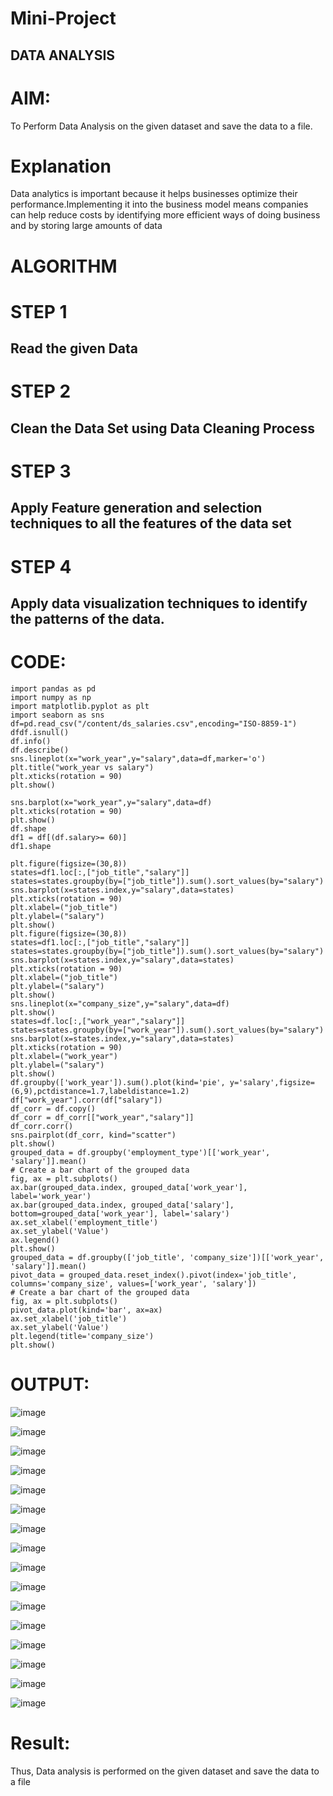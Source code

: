 # Mini-Project
## DATA ANALYSIS
# AIM:
To Perform Data Analysis on the given dataset and save the data to a file.

# Explanation
Data analytics is important because it helps businesses optimize their performance.Implementing it into the business model means companies can help reduce costs by identifying more efficient ways of doing business and by storing large amounts of data

# ALGORITHM
# STEP 1

## Read the given Data

# STEP 2

## Clean the Data Set using Data Cleaning Process

# STEP 3

## Apply Feature generation and selection techniques to all the features of the data set

# STEP 4
## Apply data visualization techniques to identify the patterns of the data.

# CODE:
```
import pandas as pd
import numpy as np
import matplotlib.pyplot as plt
import seaborn as sns
df=pd.read_csv("/content/ds_salaries.csv",encoding="ISO-8859-1")
dfdf.isnull()
df.info()
df.describe()
sns.lineplot(x="work_year",y="salary",data=df,marker='o')
plt.title("work_year vs salary")
plt.xticks(rotation = 90)
plt.show()

sns.barplot(x="work_year",y="salary",data=df)
plt.xticks(rotation = 90)
plt.show()
df.shape
df1 = df[(df.salary>= 60)]
df1.shape

plt.figure(figsize=(30,8))
states=df1.loc[:,["job_title","salary"]]
states=states.groupby(by=["job_title"]).sum().sort_values(by="salary")
sns.barplot(x=states.index,y="salary",data=states)
plt.xticks(rotation = 90)
plt.xlabel=("job_title")
plt.ylabel=("salary")
plt.show()
plt.figure(figsize=(30,8))
states=df1.loc[:,["job_title","salary"]]
states=states.groupby(by=["job_title"]).sum().sort_values(by="salary")
sns.barplot(x=states.index,y="salary",data=states)
plt.xticks(rotation = 90)
plt.xlabel=("job_title")
plt.ylabel=("salary")
plt.show()
sns.lineplot(x="company_size",y="salary",data=df)
plt.show()
states=df.loc[:,["work_year","salary"]]
states=states.groupby(by=["work_year"]).sum().sort_values(by="salary")
sns.barplot(x=states.index,y="salary",data=states)
plt.xticks(rotation = 90)
plt.xlabel=("work_year")
plt.ylabel=("salary")
plt.show()
df.groupby(['work_year']).sum().plot(kind='pie', y='salary',figsize=(6,9),pctdistance=1.7,labeldistance=1.2)
df["work_year"].corr(df["salary"])
df_corr = df.copy()
df_corr = df_corr[["work_year","salary"]]
df_corr.corr()
sns.pairplot(df_corr, kind="scatter")
plt.show()
grouped_data = df.groupby('employment_type')[['work_year', 'salary']].mean()
# Create a bar chart of the grouped data
fig, ax = plt.subplots()
ax.bar(grouped_data.index, grouped_data['work_year'], label='work_year')
ax.bar(grouped_data.index, grouped_data['salary'], bottom=grouped_data['work_year'], label='salary')
ax.set_xlabel('employment_title')
ax.set_ylabel('Value')
ax.legend()
plt.show()
grouped_data = df.groupby(['job_title', 'company_size'])[['work_year', 'salary']].mean()
pivot_data = grouped_data.reset_index().pivot(index='job_title', columns='company_size', values=['work_year', 'salary'])
# Create a bar chart of the grouped data
fig, ax = plt.subplots()
pivot_data.plot(kind='bar', ax=ax)
ax.set_xlabel('job_title')
ax.set_ylabel('Value')
plt.legend(title='company_size')
plt.show()
```
# OUTPUT:
![image](https://github.com/Irenejecinthamerlin/Mini-Project/assets/128350225/a25317e5-2054-4b80-a166-ddc4a3b2856a)

![image](https://github.com/Irenejecinthamerlin/Mini-Project/assets/128350225/213101f6-265f-41e0-be35-4d72d165bae1)

![image](https://github.com/Irenejecinthamerlin/Mini-Project/assets/128350225/74963a1c-8a68-4944-ac2a-51ba4cebfb53)

![image](https://github.com/Irenejecinthamerlin/Mini-Project/assets/128350225/9c97bfa2-6510-42f3-9d0b-80734cda425b)

![image](https://github.com/Irenejecinthamerlin/Mini-Project/assets/128350225/63b65eeb-0fe7-4b49-90b9-f8af4fd21b67)

![image](https://github.com/Irenejecinthamerlin/Mini-Project/assets/128350225/0f672208-3b94-4265-9092-35521586e863)

![image](https://github.com/Irenejecinthamerlin/Mini-Project/assets/128350225/bcfc76db-f1f5-4d35-b4b2-214765eb0383)

![image](https://github.com/Irenejecinthamerlin/Mini-Project/assets/128350225/50c70aaa-dbd3-4871-ab49-7c23ed246f6c)

![image](https://github.com/Irenejecinthamerlin/Mini-Project/assets/128350225/d685baef-2a57-4874-8cd8-3602caa42a46)

![image](https://github.com/Irenejecinthamerlin/Mini-Project/assets/128350225/07413333-3578-4b52-9751-2458b9da1624)

![image](https://github.com/Irenejecinthamerlin/Mini-Project/assets/128350225/086d859f-7e8f-44bd-8795-05fc70db279c)

![image](https://github.com/Irenejecinthamerlin/Mini-Project/assets/128350225/bf84db31-f326-46de-9b2a-eb0ba1d20bf4)


![image](https://github.com/Irenejecinthamerlin/Mini-Project/assets/128350225/fdcee79e-c18a-42a4-8302-288e4616f5a5)

![image](https://github.com/Irenejecinthamerlin/Mini-Project/assets/128350225/d40690c3-3cba-4e19-84df-3b85730ac836)

![image](https://github.com/Irenejecinthamerlin/Mini-Project/assets/128350225/396c8364-45bb-4460-ac8b-95984c8ab12e)

![image](https://github.com/Irenejecinthamerlin/Mini-Project/assets/128350225/b2145209-f494-4f2c-82c1-10b9d40d5960)

# Result:
Thus, Data analysis is performed on the given dataset and save the data to a file






